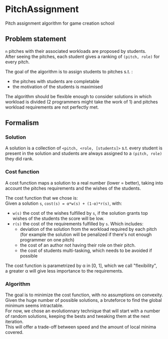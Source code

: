 # PitchAssignment
Pitch assignment algorithm for game creation school

## Problem statement
`n` pitches with their associated workloads are proposed by students.  
After seeing the pitches, each student gives a ranking of `(pitch, role)` for every pitch.  

The goal of the algorithm is to assign students to pitches s.t. :
- the pitches with students are completable
- the motivation of the students is maximised

The algorithm should be flexible enough to consider solutions in which workload is divided
(2 programmers might take the work of 1) and pitches workload requirements are not perfectly met.  

## Formalism

### Solution
A solution is a collection of `<pitch, <role, [students]>` s.t. every student is present in the solution and students are always assigned to a `(pitch, role)` they did rank.

### Cost function
A cost function maps a solution to a real number (lower = better), 
taking into account the pitches requirements and the wishes of the students.

The cost function that we chose is:  
Given a solution `s`, `cost(s) = α*w(s) + (1-α)*r(s)`, with:
- `w(s)` the cost of the wishes fulfilled by `s`, if the solution grants top wishes of the students the score will be low.
- `r(s)` the cost of the requirements fulfilled by `s`. Which includes:
  - deviation of the solution from the workload required by each pitch  
    (for example the solution will be penalized if there's not enough programmer on one pitch)
  - the cost of an author not having their role on their pitch.
  - the cost of students multi-tasking, which needs to be avoided if possible

The cost function is parametrized by α in [0, 1], which we call "flexibility",  
a greater α will give less importance to the requirements.

### Algorithm
The goal is to minimize the cost function, with no assumptions on convexity.  
Given the huge number of possible solutions, a bruteforce to find the global minimum seems intractable.  
For now, we chose an evolutionnary technique that will start with a number of random solutions, keeping the bests and tweaking them at the next iteration.  
This will offer a trade-off between speed and the amount of local minima covered.
